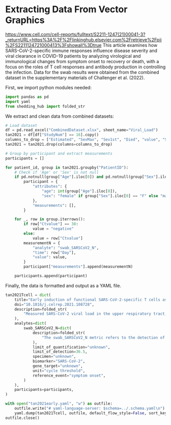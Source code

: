 # Extracting Data From Vector Graphics

https://www.cell.com/cell-reports/fulltext/S2211-1247(21)00041-3?_returnURL=https%3A%2F%2Flinkinghub.elsevier.com%2Fretrieve%2Fpii%2FS2211124721000413%3Fshowall%3Dtrue This article examines how SARS-CoV-2-specific immune responses influence disease severity and viral clearance in COVID-19 patients by analyzing virological and immunological changes from symptom onset to recovery or death, with a focus on the roles of T cell responses and antibody production in controlling the infection. Data for the swab results were obtained from the combined dataset in the supplementary materials of Challenger et al. (2022). 

First, we import python modules needed:
```python
import pandas as pd
import yaml
from shedding_hub import folded_str
```

We extract and clean data from combined datasets:
```python
# Load dataset
df = pd.read_excel("CombinedDataset.xlsx", sheet_name="Viral_Load")
tan2021 = df[df["StudyNum"] == 16].copy()
columns_to_drop = ["Estimated", "SevMax", "Sev1st", "Died", "value", "SevMax3"]
tan2021 = tan2021.drop(columns=columns_to_drop)

# Group by participant and extract measurements
participants = []

for patient_id, group in tan2021.groupby("PatientID"):
    # Check if 'Age' or 'Sex' is not null
    if pd.notnull(group["Age"].iloc[0]) and pd.notnull(group["Sex"].iloc[0]):
        participant = {
            "attributes": {
                "age": int(group["Age"].iloc[0]),
                "sex": "female" if group["Sex"].iloc[0] == "F" else "male",
            },
            "measurements": [],
        }

    for _, row in group.iterrows():
        if row["Ctvalue"] == 38:
            value = "negative"
        else:
            value = row["Ctvalue"]
        measurementN = {
            "analyte": "swab_SARSCoV2_N",
            "time": row["Day"],
            "value": value,
        }
        participant["measurements"].append(measurementN)

    participants.append(participant)
```

Finally, the data is formatted and output as a YAML file.
```python
tan2021Tcell = dict(
    title="Early induction of functional SARS-CoV-2-specific T cells associates with rapid viral clearance and mild disease in COVID-19 patients",
    doi="10.1016/j.celrep.2021.108728",
    description=folded_str(
        "Measured SARS-CoV-2 viral load in the upper respiratory tract, along with SARS-CoV-2-specific antibodies and T cell responses, at multiple time points from acute infection through convalescence or until death.\n"
    ),
    analytes=dict(
        swab_SARSCoV2_N=dict(
            description=folded_str(
                "The swab_SARSCoV2_N metric refers to the detection of SARS-CoV-2 RNA in patient swabs,using RT-PCR cycle counts as a proxy for viral quantity. We used 2^(-Ctvalue) represents the relative quantities of SARS-CoV-2 RNA, and the 10^(-11) is the positive cutoffs. Data for the swab results were obtained from the combined dataset in the supplementary materials of Challenger et al. (2022)\n"
            ),
            limit_of_quantification="unknown",
            limit_of_detection=36.5,
            specimen="unknown",
            biomarker="SARS-CoV-2",
            gene_target="unknown",
            unit="cycle threshold",
            reference_event="symptom onset",
        )
    ),
    participants=participants,
)

with open("tan2021early.yaml", "w") as outfile:
    outfile.write("# yaml-language-server: $schema=../.schema.yaml\n")
    yaml.dump(tan2021Tcell, outfile, default_flow_style=False, sort_keys=False)
outfile.close()
```